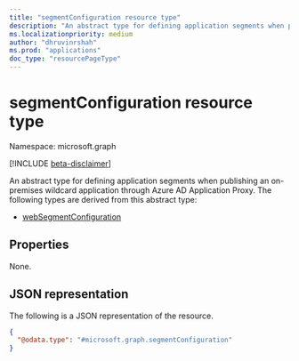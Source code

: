 ```yaml
---
title: "segmentConfiguration resource type"
description: "An abstract type for defining application segments when publishing an on-premises wildcard application through Azure AD Application Proxy."
ms.localizationpriority: medium
author: "dhruvinrshah"
ms.prod: "applications"
doc_type: "resourcePageType"
---
```


# segmentConfiguration resource type

Namespace: microsoft.graph

[!INCLUDE [beta-disclaimer](../../includes/beta-disclaimer.md)]

An abstract type for defining application segments when publishing an on-premises wildcard application through Azure AD Application Proxy. The following types are derived from this abstract type:
+ [webSegmentConfiguration](websegmentconfiguration.md)

## Properties

None.


## JSON representation

The following is a JSON representation of the resource.
<!-- {
  "blockType": "resource",
  "@odata.type": "microsoft.graph.segmentConfiguration"
}
-->
``` json
{
  "@odata.type": "#microsoft.graph.segmentConfiguration"
}
```
